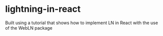 # lightning-in-react
Built using a tutorial that shows how to implement LN in React with the use of the WebLN package
